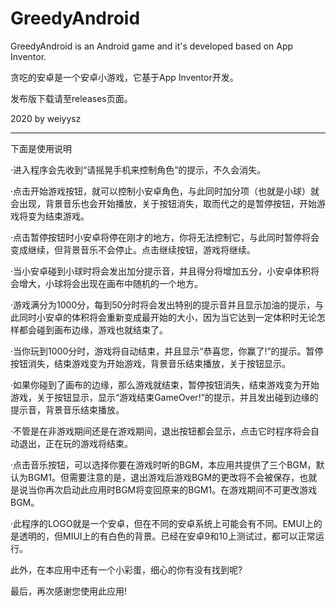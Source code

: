 # GreedyAndroid
GreedyAndroid is an Android game and it's developed based on App Inventor.

贪吃的安卓是一个安卓小游戏，它基于App Inventor开发。

发布版下载请至releases页面。

2020 by weiyysz

---------------------------------------------------------------------------
下面是使用说明

·进入程序会先收到“请摇晃手机来控制角色”的提示，不久会消失。

·点击开始游戏按钮，就可以控制小安卓角色，与此同时加分项（也就是小球）就会出现，背景音乐也会开始播放，关于按钮消失，取而代之的是暂停按钮，开始游戏将变为结束游戏。

·点击暂停按钮时小安卓将停在刚才的地方，你将无法控制它，与此同时暂停将会变成继续，但背景音乐不会停止。点击继续按钮，游戏将继续。

·当小安卓碰到小球时将会发出加分提示音，并且得分将增加五分，小安卓体积将会增大，小球将会出现在画布中随机的一个地方。

·游戏满分为1000分，每到50分时将会发出特别的提示音并且显示加油的提示，与此同时小安卓的体积将会重新变成最开始的大小，因为当它达到一定体积时无论怎样都会碰到画布边缘，游戏也就结束了。

·当你玩到1000分时，游戏将自动结束，并且显示“恭喜您，你赢了!”的提示。暂停按钮消失，结束游戏变为开始游戏，背景音乐结束播放，关于按钮显示。

·如果你碰到了画布的边缘，那么游戏就结束，暂停按钮消失，结束游戏变为开始游戏，关于按钮显示，显示“游戏结束GameOver!”的提示，并且发出碰到边缘的提示音，背景音乐结束播放。

·不管是在非游戏期间还是在游戏期间，退出按钮都会显示，点击它时程序将会自动退出，正在玩的游戏将结束。

·点击音乐按钮，可以选择你要在游戏时听的BGM，本应用共提供了三个BGM，默认为BGM1。但需要注意的是，退出游戏后游戏BGM的更改将不会被保存，也就是说当你再次启动此应用时BGM将变回原来的BGM1。在游戏期间不可更改游戏BGM。

·此程序的LOGO就是一个安卓，但在不同的安卓系统上可能会有不同。EMUI上的是透明的，但MIUI上的有白色的背景。已经在安卓9和10上测试过，都可以正常运行。

此外，在本应用中还有一个小彩蛋，细心的你有没有找到呢?

最后，再次感谢您使用此应用!
